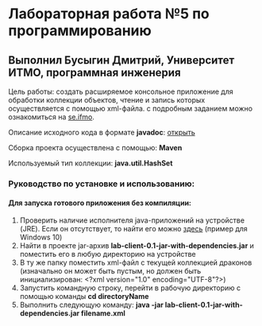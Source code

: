 # Лабораторная работа №5 по программированию
## Выполнил Бусыгин Дмитрий, Университет ИТМО, программная инженерия
Цель работы: создать расширяемое консольное приложение для обработки коллекции объектов, чтение и запись которых осуществляется с помощью xml-файла. с подробным заданием можно ознакомиться на [se.ifmo](https://se.ifmo.ru/courses/programming#labs). 

Описание исходного кода в формате **javadoc**: [открыть](file:///C:/Users/Дмитрий/Desktop/study/Программирование/Lab5/javadoc/allpackages-index.html)

Сборка проекта осуществлена с помощью: **Maven**

Используемый тип коллекции: **java.util.HashSet**

### Руководство по установке и использованию:
#### Для запуска готового приложения без компиляции:
1.  Проверить наличие исполнителя java-приложений на устройстве (JRE). Если он отсутствует, то найти его можно [здесь](https://www.java.com/en/download/windows_offline.jsp) (пример для Windows 10)
2.  Найти в проекте jar-архив **lab-client-0.1-jar-with-dependencies.jar** и поместить его в любую директорию на устройстве
3.  В ту же папку поместить xml-файл с текущей коллекцией драконов (изначально он может быть пустым, но должен быть инициализирован: \<?xml version="1.0" encoding="UTF-8"?\>)
4.  Запустить командную строку, перейти в рабочую директорию с помощью команды **cd directoryName** 
5.  Выполнить следующую команду: **java -jar lab-client-0.1-jar-with-dependencies.jar filename.xml**
